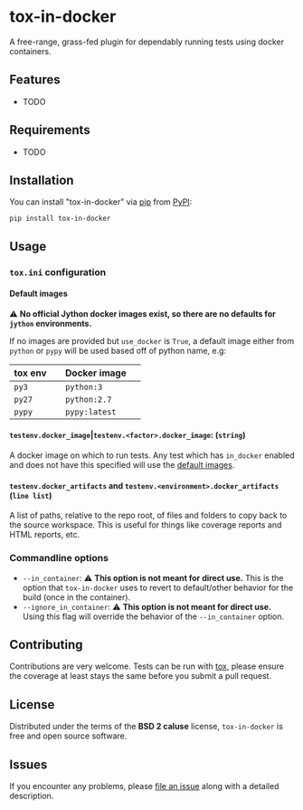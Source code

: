 
# tox-in-docker

A free-range, grass-fed plugin for dependably running tests using docker
containers.

Features
--------

* TODO


Requirements
------------

* TODO


Installation
------------

You can install "tox-in-docker" via [pip](https://pypi.org/project/pip/) from [PyPI](https://pypi.org):

```
pip install tox-in-docker
```

Usage
-----

### `tox.ini` configuration

#### Default images
:warning: **No official Jython docker images exist, so there are no defaults
for `jython` environments.**

If no images are provided but `use_docker` is `True`, a default image either
from `python` or `pypy` will be used based off of python name, e.g:

| tox env &nbsp; &nbsp;| Docker image &nbsp; &nbsp;|
| ------- | ------------- |
| `py3`   | `python:3`    |
| `py27`  | `python:2.7`  |
| `pypy`  | `pypy:latest` |

#### `testenv.docker_image`|`testenv.<factor>.docker_image`: (`string`)
A docker image on which to run tests. Any test which has `in_docker` enabled and
does not have this specified will use the [default images](#default-images).

#### `testenv.docker_artifacts` and `testenv.<environment>.docker_artifacts` (`line list`)
A list of paths, relative to the repo root, of files and folders to copy back
to the source workspace. This is useful for things like coverage reports and
HTML reports, etc.


### Commandline options

  * `--in_container`: :warning: **This option is not meant for direct use.**
    This is the option that `tox-in-docker` uses to revert to default/other
    behavior for the build (once in the container).
  * `--ignore_in_container`: :warning: **This option is not meant for direct use.**
    Using this flag will override the behavior of the `--in_container` option.

Contributing
------------
Contributions are very welcome. Tests can be run with [tox](https://tox.readthedocs.io/en/latest/), please ensure
the coverage at least stays the same before you submit a pull request.

License
-------

Distributed under the terms of the **BSD 2 caluse** license, `tox-in-docker` is
free and open source software.


Issues
------

If you encounter any problems, please
[file an issue](https://github.com/zebrafishlabs/tox-in-docker/issues)
along with a detailed description.
